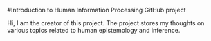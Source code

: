 #Introduction to Human Information Processing GitHub project

Hi, I am the creator of this project. The project stores my thoughts on various topics related to human epistemology and inference.
